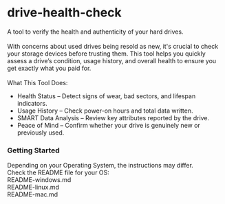 # drive-health-check
A tool to verify the health and authenticity of your hard drives.
<br/><br/>
With concerns about used drives being resold as new, it's crucial to check your storage devices before trusting them. This tool helps you quickly assess a drive’s condition, usage history, and overall health to ensure you get exactly what you paid for.
<br/><br/>
  What This Tool Does:<br/>
 - Health Status – Detect signs of wear, bad sectors, and lifespan indicators.<br/>
 - Usage History – Check power-on hours and total data written.<br/>
 - SMART Data Analysis – Review key attributes reported by the drive.<br/>
 - Peace of Mind – Confirm whether your drive is genuinely new or previously used.<br/>

<h3>Getting Started</h3>
Depending on your Operating System, the instructions may differ. <br/>
Check the README file for your OS:
<br/>
README-windows.md<br/>
README-linux.md<br/>
README-mac.md<br/>
